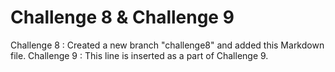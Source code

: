 # Challenge 8 & Challenge 9

Challenge 8 : Created a new branch "challenge8" and added this Markdown file.
Challenge 9 : This line is inserted as a part of Challenge 9.
